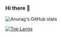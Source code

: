 ### Hi there 👋

![Anurag's GitHub stats](https://github-readme-stats.vercel.app/api?username=hamadayuuki&count_private=true&show_icons=true)

[![Top Langs](https://github-readme-stats.vercel.app/api/top-langs/?username=anuraghazra&langs_count=8)](https://github.com/anuraghazra/github-readme-stats)
